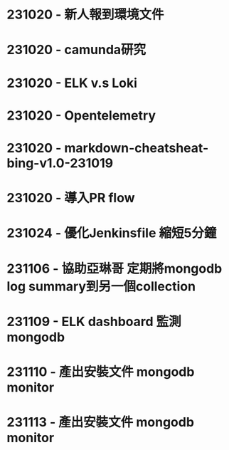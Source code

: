 # 231020 - 新人報到環境文件
# 231020 - camunda研究
# 231020 - ELK v.s Loki
# 231020 - Opentelemetry
# 231020 - markdown-cheatsheat-bing-v1.0-231019
# 231020 - 導入PR flow 
# 231024 - 優化Jenkinsfile 縮短5分鐘
# 231106 - 協助亞琳哥 定期將mongodb log summary到另一個collection
# 231109 - ELK dashboard 監測mongodb
# 231110 - 產出安裝文件 mongodb monitor
# 231113 - 產出安裝文件 mongodb monitor

